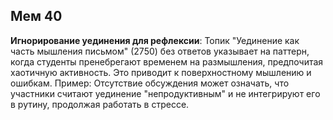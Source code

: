 ## Мем 40

**Игнорирование уединения для рефлексии**: Топик "Уединение как часть мышления письмом" (2750) без ответов указывает на паттерн, когда студенты пренебрегают временем на размышления, предпочитая хаотичную активность. Это приводит к поверхностному мышлению и ошибкам. Пример: Отсутствие обсуждения может означать, что участники считают уединение "непродуктивным" и не интегрируют его в рутину, продолжая работать в стрессе.